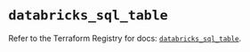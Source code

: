 # `databricks_sql_table`

Refer to the Terraform Registry for docs: [`databricks_sql_table`](https://registry.terraform.io/providers/databricks/databricks/1.65.0/docs/resources/sql_table).
